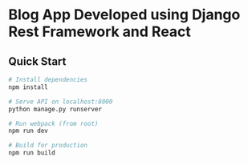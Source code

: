 # Blog App Developed using Django Rest Framework and React


## Quick Start

```bash
# Install dependencies
npm install

# Serve API on localhost:8000
python manage.py runserver

# Run webpack (from root)
npm run dev

# Build for production
npm run build
